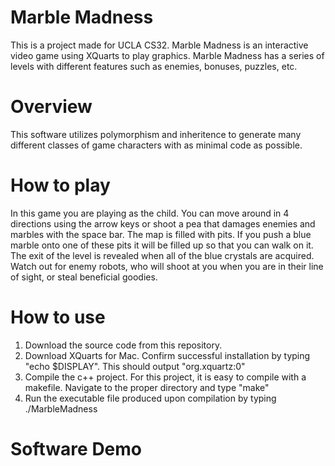# Marble Madness
This is a project made for UCLA CS32. Marble Madness is an interactive video game using XQuarts to play graphics. Marble Madness has a series of levels with different features such as enemies, bonuses, puzzles, etc. 

# Overview
This software utilizes polymorphism and inheritence to generate many different classes of game characters with as minimal code as possible. 

# How to play
In this game you are playing as the child. You can move around in 4 directions using the arrow keys or shoot a pea that damages enemies and marbles with the space bar. The map is filled with pits. If you push a blue marble onto one of these pits it will be filled up so that you can walk on it. The exit of the level is revealed when all of the blue crystals are acquired. Watch out for enemy robots, who will shoot at you when you are in their line of sight, or steal beneficial goodies. 

# How to use
1. Download the source code from this repository.
2. Download XQuarts for Mac. Confirm successful installation by typing "echo $DISPLAY". This should output "org.xquartz:0"
3. Compile the c++ project. For this project, it is easy to compile with a makefile. Navigate to the proper directory and type "make"
4. Run the executable file produced upon compilation by typing ./MarbleMadness

# Software Demo
